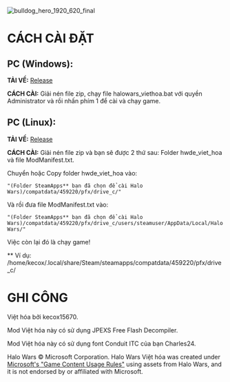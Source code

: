 ![bulldog_hero_1920_620_final](https://halowarsvh.vercel.app/img/bulldog_hero_1920_620_final.png)
# CÁCH CÀI ĐẶT
## **PC (Windows):**

**TẢI VỀ:** [Release](https://github.com/kecox42069/HaloWars_VietHoa/releases/tag/bulldog_vhg)

**CÁCH CÀI:** Giải nén file zip, chạy file halowars_viethoa.bat với quyền Administrator và rồi nhấn phím 1 để cài và chạy game.

## **PC (Linux):**

**TẢI VỀ:** [Release](https://github.com/kecox42069/HaloWars_VietHoa/releases/tag/bulldog_linuz)

**CÁCH CÀI:** Giải nén file zip và bạn sẽ được 2 thứ sau: Folder hwde_viet_hoa và file ModManifest.txt.


Chuyển hoặc Copy folder hwde_viet_hoa vào:

`"(Folder SteamApps** bạn đã chọn để cài Halo Wars)/compatdata/459220/pfx/drive_c/"`


Và rồi đưa file ModManifest.txt vào:

`"(Folder SteamApps** bạn đã chọn để cài Halo Wars)/compatdata/459220/pfx/drive_c/users/steamuser/AppData/Local/Halo Wars/"`

Việc còn lại đó là chạy game!

** Ví dụ: /home/kecox/.local/share/Steam/steamapps/compatdata/459220/pfx/drive_c/

# GHI CÔNG
Việt hóa bởi kecox15670.

Mod Việt hóa này có sử dụng JPEXS Free Flash Decompiler.

Mod Việt hóa này có sử dụng font Conduit ITC của bạn Charles24.

Halo Wars © Microsoft Corporation. Halo Wars Việt hóa was created under [Microsoft's "Game Content Usage Rules"](https://www.xbox.com/en-us/developers/rules) using assets from Halo Wars, and it is not endorsed by or affiliated with Microsoft.
